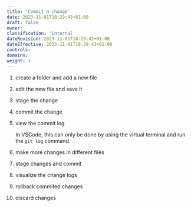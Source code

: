```yaml
---
title: 'Commit a change'
date: 2023-11-01T18:29:43+01:00
draft: false
owner:
classification: 'internal'
dateRevision: 2023-11-01T18:29:43+01:00
dateEffective: 2023-11-01T18:29:43+01:00
controls:
domains:
weight: 3
---
```


1. create a folder and add a new file

1. edit the new file and save it

1. stage the change

1. commit the change

1. view the commit log

    In VSCode, this can only be done by using the virtual terminal and run the `git log` command.

1. make more changes in different files

1. stage changes and commit

1. visualize the change logs

1. rollback commited changes

1. discard changes